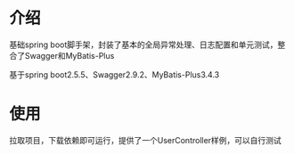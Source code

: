 # 介绍
基础spring boot脚手架，封装了基本的全局异常处理、日志配置和单元测试，整合了Swagger和MyBatis-Plus

基于spring boot2.5.5、Swagger2.9.2、MyBatis-Plus3.4.3

# 使用
拉取项目，下载依赖即可运行，提供了一个UserController样例，可以自行测试
